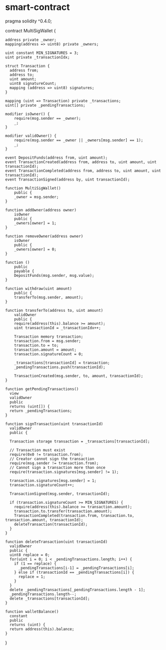 # smart-contract
pragma solidity ^0.4.0;

contract MultiSigWallet {

    address private _owner;
    mapping(address => uint8) private _owners;

    uint constant MIN_SIGNATURES = 3;
    uint private _transactionIdx;

    struct Transaction {
      address from;
      address to;
      uint amount;
      uint8 signatureCount;
      mapping (address => uint8) signatures;
    }

    mapping (uint => Transaction) private _transactions;
    uint[] private _pendingTransactions;

    modifier isOwner() {
        require(msg.sender == _owner);
        _;
    }

    modifier validOwner() {
        require(msg.sender == _owner || _owners[msg.sender] == 1);
        _;
    }

    event DepositFunds(address from, uint amount);
    event TransactionCreated(address from, address to, uint amount, uint transactionId);
    event TransactionCompleted(address from, address to, uint amount, uint transactionId);
    event TransactionSigned(address by, uint transactionId);

    function MultiSigWallet()
        public {
        _owner = msg.sender;
    }

    function addOwner(address owner)
        isOwner
        public {
        _owners[owner] = 1;
    }

    function removeOwner(address owner)
        isOwner
        public {
        _owners[owner] = 0;
    }

    function ()
        public
        payable {
        DepositFunds(msg.sender, msg.value);
    }

    function withdraw(uint amount)
        public {
        transferTo(msg.sender, amount);
    }

    function transferTo(address to, uint amount)
        validOwner
        public {
        require(address(this).balance >= amount);
        uint transactionId = _transactionIdx++;

        Transaction memory transaction;
        transaction.from = msg.sender;
        transaction.to = to;
        transaction.amount = amount;
        transaction.signatureCount = 0;

        _transactions[transactionId] = transaction;
        _pendingTransactions.push(transactionId);

        TransactionCreated(msg.sender, to, amount, transactionId);
    }

    function getPendingTransactions()
      view
      validOwner
      public
      returns (uint[]) {
      return _pendingTransactions;
    }

    function signTransaction(uint transactionId)
      validOwner
      public {

      Transaction storage transaction = _transactions[transactionId];

      // Transaction must exist
      require(0x0 != transaction.from);
      // Creator cannot sign the transaction
      require(msg.sender != transaction.from);
      // Cannot sign a transaction more than once
      require(transaction.signatures[msg.sender] != 1);

      transaction.signatures[msg.sender] = 1;
      transaction.signatureCount++;

      TransactionSigned(msg.sender, transactionId);

      if (transaction.signatureCount >= MIN_SIGNATURES) {
        require(address(this).balance >= transaction.amount);
        transaction.to.transfer(transaction.amount);
        TransactionCompleted(transaction.from, transaction.to, transaction.amount, transactionId);
        deleteTransaction(transactionId);
      }
    }

    function deleteTransaction(uint transactionId)
      validOwner
      public {
      uint8 replace = 0;
      for(uint i = 0; i < _pendingTransactions.length; i++) {
        if (1 == replace) {
          _pendingTransactions[i-1] = _pendingTransactions[i];
        } else if (transactionId == _pendingTransactions[i]) {
          replace = 1;
        }
      }
      delete _pendingTransactions[_pendingTransactions.length - 1];
      _pendingTransactions.length--;
      delete _transactions[transactionId];
    }

    function walletBalance()
      constant
      public
      returns (uint) {
      return address(this).balance;
    }
}
